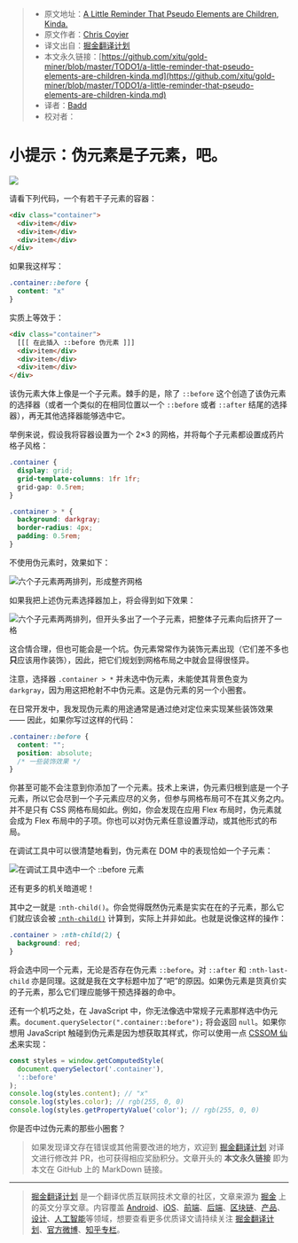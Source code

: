 > * 原文地址：[A Little Reminder That Pseudo Elements are Children, Kinda.](https://css-tricks.com/a-little-reminder-that-pseudo-elements-are-children-kinda/)
> * 原文作者：[Chris Coyier](https://css-tricks.com/author/chriscoyier/)
> * 译文出自：[掘金翻译计划](https://github.com/xitu/gold-miner)
> * 本文永久链接：[https://github.com/xitu/gold-miner/blob/master/TODO1/a-little-reminder-that-pseudo-elements-are-children-kinda.md](https://github.com/xitu/gold-miner/blob/master/TODO1/a-little-reminder-that-pseudo-elements-are-children-kinda.md)
> * 译者：[Badd](https://juejin.im/user/5b0f6d4b6fb9a009e405dda1)
> * 校对者：

# 小提示：伪元素是子元素，吧。

![](https://res.cloudinary.com/css-tricks/image/fetch/w_1200,q_auto,f_auto/https://css-tricks.com/wp-content/uploads/2019/06/pseudo-child.png)

请看下列代码，一个有若干子元素的容器：

```html
<div class="container">
  <div>item</div>
  <div>item</div>
  <div>item</div>
</div>
```

如果我这样写：

```css
.container::before {
  content: "x"
}
```

实质上等效于：

```html
<div class="container">
  [[[ 在此插入 ::before 伪元素 ]]]
  <div>item</div>
  <div>item</div>
  <div>item</div>
</div>
```

该伪元素大体上像是一个子元素。棘手的是，除了 `::before` 这个创造了该伪元素的选择器（或者一个类似的在相同位置以一个 `::before` 或者 `::after` 结尾的选择器），再无其他选择器能够选中它。

举例来说，假设我将容器设置为一个 2×3 的网格，并将每个子元素都设置成药片格子风格：

```css
.container {
  display: grid;
  grid-template-columns: 1fr 1fr;
  grid-gap: 0.5rem;
}

.container > * {
  background: darkgray;
  border-radius: 4px;
  padding: 0.5rem;
}
```

不使用伪元素时，效果如下：

![六个子元素两两排列，形成整齐网格](https://css-tricks.com/wp-content/uploads/2019/06/grid.png)

如果我把上述伪元素选择器加上，将会得到如下效果：

![六个子元素两两排列，但开头多出了一个子元素，把整体子元素向后挤开了一格](https://css-tricks.com/wp-content/uploads/2019/06/pushed-grid.png)

这合情合理，但也可能会是一个坑。伪元素常常作为装饰元素出现（它们差不多也**只**应该用作装饰），因此，把它们规划到网格布局之中就会显得很怪异。

注意，选择器 `.container > *` 并未选中伪元素，未能使其背景色变为 `darkgray`，因为用这把枪射不中伪元素。这是伪元素的另一个小圈套。

在日常开发中，我发现伪元素的用途通常是通过绝对定位来实现某些装饰效果 —— 因此，如果你写过这样的代码：

```css
.container::before {
  content: "";
  position: absolute;
  /* 一些装饰效果 */
}
```

你甚至可能不会注意到你添加了一个元素。技术上来讲，伪元素归根到底是一个子元素，所以它会尽到一个子元素应尽的义务，但参与网格布局可不在其义务之内。并不是只有 CSS 网格布局如此。例如，你会发现在应用 Flex 布局时，伪元素就会成为 Flex 布局中的子项。你也可以对伪元素任意设置浮动，或其他形式的布局。

在调试工具中可以很清楚地看到，伪元素在 DOM 中的表现恰如一个子元素：

![在调试工具中选中一个 ::before 元素](https://css-tricks.com/wp-content/uploads/2019/06/devtools.png)

还有更多的机关暗道呢！

其中之一就是 `:nth-child()`。你会觉得既然伪元素是实实在在的子元素，那么它们就应该会被 [`:nth-child()`](https://css-tricks.com/almanac/selectors/n/nth-child/) 计算到，实际上并非如此。也就是说像这样的操作：

```css
.container > :nth-child(2) {
  background: red;
}
```

将会选中同一个元素，无论是否存在伪元素 `::before`。对 `::after` 和 `:nth-last-child` 亦是同理。这就是我在文字标题中加了“吧”的原因。如果伪元素是货真价实的子元素，那么它们理应能够干预选择器的命中。

还有一个机巧之处，在 JavaScript 中，你无法像选中常规子元素那样选中伪元素。`document.querySelector(".container::before");` 将会返回 `null`。如果你想用 JavaScript 触碰到伪元素是因为想获取其样式，你可以使用一点 [CSSOM 仙术](https://css-tricks.com/an-introduction-and-guide-to-the-css-object-model-cssom/)来实现：

```javascript
const styles = window.getComputedStyle(
  document.querySelector('.container'),
  '::before'
);
console.log(styles.content); // "x"
console.log(styles.color); // rgb(255, 0, 0)
console.log(styles.getPropertyValue('color'); // rgb(255, 0, 0)
```

你是否中过伪元素的那些小圈套？

> 如果发现译文存在错误或其他需要改进的地方，欢迎到 [掘金翻译计划](https://github.com/xitu/gold-miner) 对译文进行修改并 PR，也可获得相应奖励积分。文章开头的 **本文永久链接** 即为本文在 GitHub 上的 MarkDown 链接。

---

> [掘金翻译计划](https://github.com/xitu/gold-miner) 是一个翻译优质互联网技术文章的社区，文章来源为 [掘金](https://juejin.im) 上的英文分享文章。内容覆盖 [Android](https://github.com/xitu/gold-miner#android)、[iOS](https://github.com/xitu/gold-miner#ios)、[前端](https://github.com/xitu/gold-miner#前端)、[后端](https://github.com/xitu/gold-miner#后端)、[区块链](https://github.com/xitu/gold-miner#区块链)、[产品](https://github.com/xitu/gold-miner#产品)、[设计](https://github.com/xitu/gold-miner#设计)、[人工智能](https://github.com/xitu/gold-miner#人工智能)等领域，想要查看更多优质译文请持续关注 [掘金翻译计划](https://github.com/xitu/gold-miner)、[官方微博](http://weibo.com/juejinfanyi)、[知乎专栏](https://zhuanlan.zhihu.com/juejinfanyi)。
